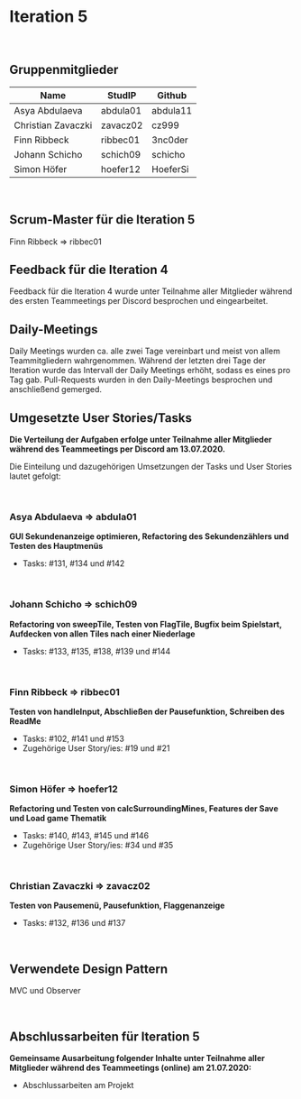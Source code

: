 # Iteration 5

<br>

## Gruppenmitglieder

| Name               | StudIP   | Github   |
| ------------------ | -------- | -------- |
| Asya Abdulaeva     | abdula01 | abdula11 |
| Christian Zavaczki | zavacz02 | cz999    |
| Finn Ribbeck       | ribbec01 | 3nc0der  |
| Johann Schicho     | schich09 | schicho  |
| Simon Höfer        | hoefer12 | HoeferSi |

<br>

## Scrum-Master für die Iteration 5

Finn Ribbeck => ribbec01

## Feedback für die Iteration 4

Feedback für die Iteration 4 wurde unter Teilnahme aller Mitglieder während des ersten Teammeetings per Discord besprochen und eingearbeitet.
<br>

## Daily-Meetings

  Daily Meetings wurden ca. alle zwei Tage vereinbart und meist von allem Teammitgliedern wahrgenommen. 
  Während der letzten drei Tage der Iteration wurde das Intervall der Daily Meetings erhöht, sodass es eines pro Tag gab. 
  Pull-Requests wurden in den Daily-Meetings besprochen und anschließend gemerged.
  <br>

## Umgesetzte User Stories/Tasks

**Die Verteilung der Aufgaben erfolge unter Teilnahme aller Mitglieder während des Teammeetings per Discord am 13.07.2020.**

Die Einteilung und dazugehörigen Umsetzungen der Tasks und User Stories lautet gefolgt:

<br>

### Asya Abdulaeva => abdula01

**GUI Sekundenanzeige optimieren, Refactoring des Sekundenzählers und Testen des Hauptmenüs**

- Tasks: #131, #134 und #142

<br>

### Johann Schicho => schich09

**Refactoring von sweepTile, Testen von FlagTile, Bugfix beim Spielstart, Aufdecken von allen Tiles nach einer Niederlage**

- Tasks: #133, #135, #138, #139 und #144

<br>

### Finn Ribbeck => ribbec01

**Testen von handleInput, Abschließen der Pausefunktion, Schreiben des ReadMe**

- Tasks: #102, #141 und #153
- Zugehörige User Story/ies: #19 und #21

<br>

### Simon Höfer => hoefer12

**Refactoring und Testen von calcSurroundingMines, Features der Save und Load game Thematik**

- Tasks: #140, #143, #145 und #146
- Zugehörige User Story/ies: #34 und #35

<br>

### Christian Zavaczki => zavacz02

**Testen von Pausemenü, Pausefunktion, Flaggenanzeige**

- Tasks: #132, #136 und #137

<br>

## Verwendete Design Pattern

MVC und Observer

<br>

## Abschlussarbeiten für Iteration 5

**Gemeinsame Ausarbeitung folgender Inhalte unter Teilnahme aller Mitglieder während des Teammeetings (online) am 21.07.2020:**

- Abschlussarbeiten am Projekt
